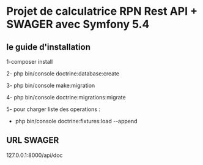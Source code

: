 # Projet de calculatrice RPN Rest API + SWAGER avec Symfony 5.4

## le guide d'installation
1-composer install

2- php bin/console doctrine:database:create

3- php bin/console make:migration

4- php bin/console doctrine:migrations:migrate

5- pour charger liste des operations :
* php bin/console doctrine:fixtures:load --append
 ## URL SWAGER
 127.0.0.1:8000/api/doc
